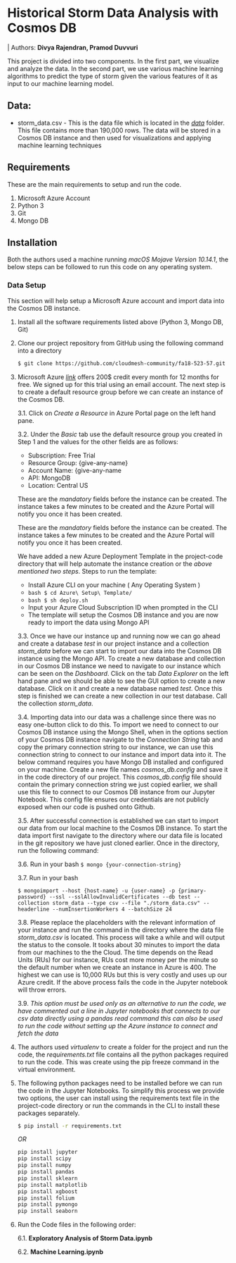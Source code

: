 
# Historical Storm Data Analysis with Cosmos DB

| Authors: **Divya Rajendran, Pramod Duvvuri**

This project is divided into two components. In the first part, we visualize and analyze the data. In the second part, we use various machine learning algorithms to predict the type of storm given the various features of it as input to our machine learning model.

## Data:

* storm_data.csv - This is the data file which is located in the [*data*](https://github.com/cloudmesh-community/fa18-523-57/tree/master/project-code/data) folder. This file contains more than 190,000 rows. The data will be stored in a Cosmos DB instance and then used for visualizations and applying machine learning techniques

## Requirements

These are the main requirements to setup and run the code.
  1. Microsoft Azure Account
  2. Python 3
  3. Git
  4. Mongo DB

## Installation

Both the authors used a machine running *macOS Mojave Version 10.14.1*, the below steps can be followed to run this code on any operating system.

### Data Setup

This section will help setup a Microsoft Azure account and import data into the Cosmos DB instance.

1. Install all the software requirements listed above (Python 3, Mongo DB, Git)

2. Clone our project repository from GitHub using the following command into a directory

    ```bash
    $ git clone https://github.com/cloudmesh-community/fa18-523-57.git
      ```

3. Microsoft Azure [*link*](https://portal.azure.com/) offers 200$ credit every month for 12 months for free. We signed up for this trial using an email account. The next step is to create a default resource group before we can create an instance of the Cosmos DB.

   3.1. Click on *Create a Resource* in Azure Portal page on the left hand pane.

   3.2. Under the *Basic* tab use the default resource group you created in Step 1 and     the values for the other fields are as follows:
    *  Subscription: Free Trial
    *  Resource Group: {give-any-name}
    *  Account Name: {give-any-name
    *  API: MongoDB
    *  Location: Central US

    These are the *mandatory* fields before the instance can be created. The instance takes a few minutes to be created and the Azure Portal will notify you once it has been created.
    
     These are the *mandatory* fields before the instance can be created. The instance takes a few minutes to be created and the Azure Portal will notify you once it has been created.
    
     We have added a new Azure Deployment Template in the project-code directory that will help automate the instance creation or the *above mentioned two steps*. Steps to run the template:
     * Install Azure CLI on your machine ( Any Operating System )
     * ```bash $ cd Azure\ Setup\ Template/ ```
     * ```bash $ sh deploy.sh ```
     * Input your Azure Cloud Subscription ID when prompted in the CLI
     * The template will setup the Cosmos DB instance and you are now ready to import the data using Mongo API

   3.3. Once we have our instance up and running now we can go ahead and create a    database *test* in our project instance and a collection *storm_data* before we can start to import our data into the Cosmos DB instance using the Mongo API. To create a new database and collection in our Cosmos DB instance we need to navigate to our instance which can be seen on the *Dashboard*. Click on the tab *Data Explorer* on the left hand pane and we should be able to see the GUI option to create a new database. Click on it and create a new database named *test*. Once this step is finished we can create a new collection in our test database. Call the collection *storm_data*.

   3.4. Importing data into our data was a challenge since there was no easy one-button click to do this. To import we need to connect to our Cosmos DB instance using the Mongo Shell, when in the options section of your Cosmos DB instance navigate to the *Connection String* tab and copy the primary connection string to our instance, we can use this connection string to connect to our instance and import data into it. The below command requires you have Mongo DB installed and configured on your machine. Create a new file names *cosmos_db.config* and save it in the code directory of our project. This *cosmos_db.config* file should contain the primary connection string we just copied earlier, we shall use this file to connect to our Cosmos DB instance from our Jupyter Notebook. This config file ensures our credentials are not publicly exposed when our code is pushed onto Github.

    3.5. After successful connection is established we can start to import our data from our local machine to the Cosmos DB instance. To start the data import first navigate to the directory where our data file is located in the git repository we have just cloned earlier. Once in the directory, run the following command:

   3.6. Run in your bash
           ```
           $ mongo {your-connection-string}
       ```
   
   3.7. Run in your bash 
   ```
   $ mongoimport --host {host-name} -u {user-name} -p {primary-password} --ssl --sslAllowInvalidCertificates --db test --collection storm_data --type csv --file "./storm_data.csv" --headerline --numInsertionWorkers 4 --batchSize 24  
   ```

    3.8. Please replace the placeholders with the relevant information of your instance and run the command in the directory where the data file *storm_data.csv* is located. This process will take a while and will output the status to the console. It tooks about 30 minutes to import the data from our machines to the the Cloud. The time depends on the Read Units (RUs) for our instance, RUs cost more money per the minute so the default number when we create an instance in Azure is 400. The highest we can use is 10,000 RUs but this is very costly and uses up our Azure credit. If the above process fails the code in the Jupyter notebook will throw errors.

   3.9. *This option must be used only as an alternative to run the code, we have commented out a line in Jupyter notebooks that connects to our csv data directly using a pandas read command this can also be used to run the code without setting up the Azure instance to connect and fetch the data*

4. The authors used *virtualenv* to create a folder for the project and run the code, the *requirements.txt* file contains all the python packages required to run the code. This was create using the pip freeze command in the virtual environment.

5. The following python packages need to be installed before we can run the code in the Jupyter Notebooks. To simplify this process we provide two options, the user can install using the requirements text file in the project-code directory or run the commands in the CLI to install these packages separately.

     ```bash
     $ pip install -r requirements.txt
     ```
     *OR*

     ```python
     pip install jupyter
     pip install scipy
     pip install numpy
     pip install pandas
     pip install sklearn
     pip install matplotlib
     pip install xgboost
     pip install folium
     pip install pymongo
     pip install seaborn
      ```
6. Run the Code files in the following order:

   6.1. **Exploratory Analysis of Storm Data.ipynb**
   
   6.2. **Machine Learning.ipynb**
